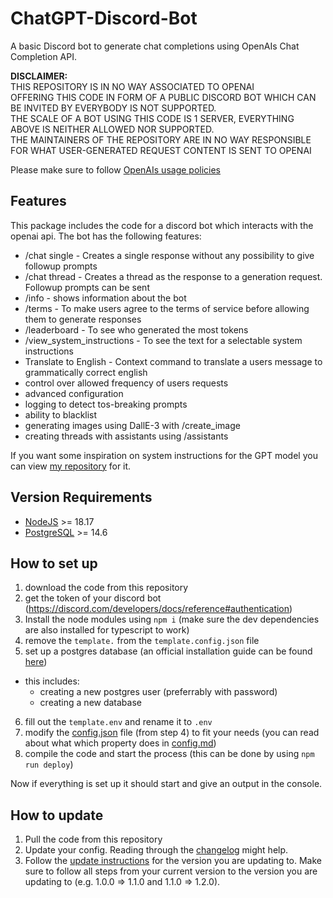 # ChatGPT-Discord-Bot

A basic Discord bot to generate chat completions using OpenAIs Chat Completion API.

**DISCLAIMER:**  
THIS REPOSITORY IS IN NO WAY ASSOCIATED TO OPENAI  
OFFERING THIS CODE IN FORM OF A PUBLIC DISCORD BOT WHICH CAN BE INVITED BY EVERYBODY IS NOT SUPPORTED.  
THE SCALE OF A BOT USING THIS CODE IS 1 SERVER, EVERYTHING ABOVE IS NEITHER ALLOWED NOR SUPPORTED.  
THE MAINTAINERS OF THE REPOSITORY ARE IN NO WAY RESPONSIBLE FOR WHAT USER-GENERATED REQUEST CONTENT IS SENT TO OPENAI  
  
Please make sure to follow [OpenAIs usage policies](https://platform.openai.com/docs/usage-policies)

## Features

This package includes the code for a discord bot which interacts with the openai api.
The bot has the following features:

- /chat single - Creates a single response without any possibility to give followup prompts
- /chat thread - Creates a thread as the response to a generation request. Followup prompts can be sent
- /info - shows information about the bot
- /terms - To make users agree to the terms of service before allowing them to generate responses
- /leaderboard - To see who generated the most tokens
- /view_system_instructions - To see the text for a selectable system instructions
- Translate to English - Context command to translate a users message to grammatically correct english
- control over allowed frequency of users requests
- advanced configuration
- logging to detect tos-breaking prompts
- ability to blacklist
- generating images using DallE-3 with /create_image
- creating threads with assistants using /assistants

If you want some inspiration on system instructions for the GPT model you can view [my repository](https://github.com/ZeldaFan0225/ChatGPT-Discord-Bot-System-Instructions) for it.  

## Version Requirements

- [NodeJS](https://nodejs.org/en/download/) >= 18.17  
- [PostgreSQL](https://www.postgresql.org/download/) >= 14.6  

## How to set up

1) download the code from this repository  
2) get the token of your discord bot (https://discord.com/developers/docs/reference#authentication)  
3) Install the node modules using `npm i` (make sure the dev dependencies are also installed for typescript to work)  
4) remove the `template.` from the `template.config.json` file  
5) set up a postgres database (an official installation guide can be found [here](https://www.postgresql.org/docs/current/installation.html))  
- this includes:
  - creating a new postgres user (preferrably with password)
  - creating a new database
6) fill out the `template.env` and rename it to `.env`   
7) modify the [config.json](https://github.com/ZeldaFan0225/ChatGPT-Discord-Bot/blob/main/template.config.json) file (from step 4) to fit your needs (you can read about what which property does in [config.md](https://github.com/ZeldaFan0225/ChatGPT-Discord-Bot/blob/main/config.md))
8) compile the code and start the process (this can be done by using `npm run deploy`)  
  
Now if everything is set up it should start and give an output in the console.  

## How to update

1) Pull the code from this repository
2) Update your config. Reading through the [changelog](https://github.com/ZeldaFan0225/ChatGPT-Discord-Bot/blob/main/changelog.md) might help.
3) Follow the [update instructions](https://github.com/ZeldaFan0225/ChatGPT-Discord-Bot/blob/main/update_instructions.md) for the version you are updating to. Make sure to follow all steps from your current version to the version you are updating to (e.g. 1.0.0 => 1.1.0 and 1.1.0 => 1.2.0).
